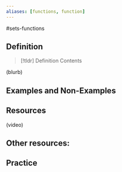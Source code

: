 ```yaml
---
aliases: [functions, function]
--- 
```


#sets-functions 

## Definition 

> [!tldr] Definition
> Contents

(blurb)

## Examples and Non-Examples

## Resources 

(video)

Other resources: 
- 

## Practice 
